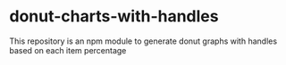 # donut-charts-with-handles
This repository is an npm module to generate donut graphs with handles based on each item percentage

